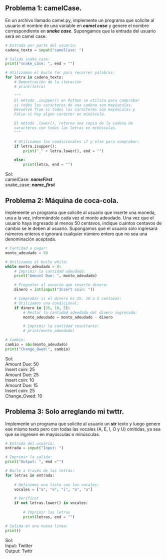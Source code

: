 ## Problema 1: camelCase.
En un archivo llamado camel.py, implemente un programa que solicite al usuario el nombre de una variable en ***camel case*** y genere el nombre correspondiente en ***snake case***. Supongamos que la entrada del usuario será en camel case.  

```python
# Entrada por porte del usuario:
cadena_texto = input("camelCase: ")

# Salida snake_case:
print("snake_case: ", end = "")

# Utilizamos el bucle for para recorrer palabras:
for letra in cadena_texto:
    # Demostración de la iteración
    # print(letra)

    """
    El método .isupper() en Python se utiliza para comprobar 
    si todos los caracteres de una cadena son mayúsculas. 
    Devuelve True si todos los caracteres son mayúsculas y 
    False si hay algún carácter en minúscula.

    El método .lower(), retorna una copia de la cadena de 
    caracteres con todas las letras en minúsculas.
    """

    # Utilizamos los condicionales if y else para comprobar:
    if letra.isupper():
        print("_" + letra.lower(), end = "")

    else:
        print(letra, end = "")
```
Sol:  
camelCase: ***nameFirst***  
snake_case: ***name_first***  

## Problema 2: Máquina de coca-cola.
Implemente un programa que solicite al usuario que inserte una moneda, una a la vez, informándole cada vez el monto adeudado. Una vez que el usuario haya ingresado al menos 50 centavos, indique cuántos centavos de cambio se le deben al usuario. Supongamos que el usuario solo ingresará números enteros e ignorará cualquier número entero que no sea una denominación aceptada.

```Python
# Cantidad a pagar:
monto_adeudado = 50

# Utilizamos el bucle while:
while monto_adeudado > 0:
    # Imprimir la cantidad adeudada:
    print("Amount Due: ", monto_adeudado)

    # Preguntar al usuario que inserte dinero:
    dinero = int(input("Insert coin: "))

    # Comprobar si el dinero es 25, 10 o 5 centavos:
    # Utilizamos una condicional:
    if dinero in [25, 10, 5]:
        # Restar la cantidad adeudada del dinero ingresado:
        monto_adeudado = monto_adeudado - dinero

        # Imprimir la cantidad resultante:
        # print(monto_adeudado)

# Cambio:
cambio = abs(monto_adeudado)
print("Change_Owed:", cambio)
```
Sol:  
Amount Due:  50  
Insert coin: 25  
Amount Due:  25  
Insert coin: 10  
Amount Due:  15  
Insert coin: 25  
Change_Owed: 10  

## Problema 3: Solo arreglando mi twttr.
Implemente un programa que solicite al usuario un **str** texto y luego genere ese mismo texto pero con todas las vocales (A, E, I, O y U) omitidas, ya sea que se ingresen en mayúsculas o minúsculas.

```python
# Entrada del usuario:
entrada = input("Input: ")

# Imprimir la salida:
print("Output: ", end ="")

# Bucle a través de las letras:
for letras in entrada:
    
    # Definimos una lista con las vocales:
    vocales = ["a", "e", "i", "o", "u"]

    # Verificar 
    if not letras.lower() in vocales:
        
        # Imprimir las letras
        print(letras, end = "")

# Salida en una nueva linea:
print()
```
Sol:  
Input: Twitter  
Output: Twttr  

